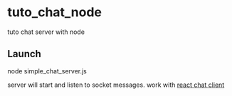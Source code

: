 # tuto_chat_node
tuto chat server with node 

## Launch 
node simple_chat_server.js

server will start and listen to socket messages.
work with [react chat client](https://github.com/wulfy/tuto_chat_react) 
